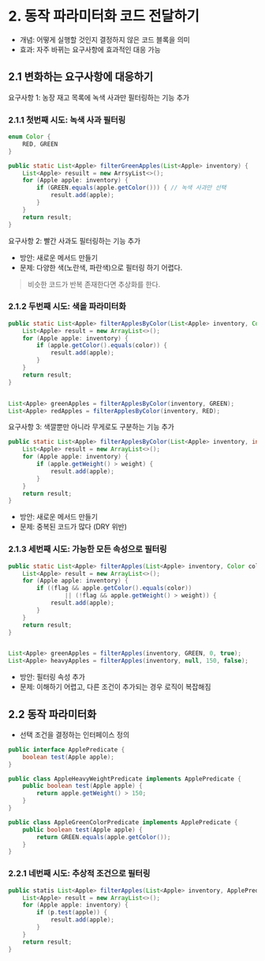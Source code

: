 # 2. 동작 파라미터화 코드 전달하기

- 개념: 어떻게 실행할 것인지 결정하지 않은 코드 블록을 의미
- 효과: 자주 바뀌는 요구사항에 효과적인 대응 가능

## 2.1 변화하는 요구사항에 대응하기

요구사항 1: 농장 재고 목록에 녹색 사과만 필터링하는 기능 추가

### 2.1.1 첫번째 시도: 녹색 사과 필터링

```java
enum Color {
    RED, GREEN
}
```

```java
public static List<Apple> filterGreenApples(List<Apple> inventory) {
    List<Apple> resuilt = new ArrsyList<>();
    for (Apple apple: inventory) {
        if (GREEN.equals(apple.getColor())) { // 녹색 사과만 선택
            result.add(apple);
        }
    }
    return result;
}
```

요구사항 2: 빨간 사과도 필터링하는 기능 추가

- 방안: 새로운 메서드 만들기
- 문제: 다양한 색(노란색, 파란색)으로 필터링 하기 어렵다.

> 비슷한 코드가 반복 존재한다면 추상화를 한다.

### 2.1.2 두번째 시도: 색을 파라미터화

```java
public static List<Apple> filterApplesByColor(List<Apple> inventory, Color color) {
    List<Apple> result = new ArrayList<>();
    for (Apple apple: inventory) {
        if (apple.getColor().equals(color)) {
            result.add(apple);
        }
    }
    return result;
}


List<Apple> greenApples = filterApplesByColor(inventory, GREEN);
List<Apple> redApples = filterApplesByColor(inventory, RED);
```

요구사항 3: 색깔뿐만 아니라 무게로도 구분하는 기능 추가

```java
public static List<Apple> filterApplesByColor(List<Apple> inventory, int weight) {
    List<Apple> result = new ArrayList<>();
    for (Apple apple: inventory) {
        if (apple.getWeight() > weight) {
            result.add(apple);
        }
    }
    return result;
}
```

- 방안: 새로운 메서드 만들기
- 문제: 중복된 코드가 많다 (DRY 위반)

### 2.1.3 세번째 시도: 가능한 모든 속성으로 필터링

```java
public static List<Apple> filterApples(List<Apple> inventory, Color color, int weight, boolean flag) {
    List<Apple> result = new ArrayList<>();
    for (Apple apple: inventory) {
        if ((flag && apple.getColor().equals(color))
                || (!flag && apple.getWeight() > weight)) {
            result.add(apple);
        }
    }
    return result;
}


List<Apple> greenApples = filterApples(inventory, GREEN, 0, true);
List<Apple> heavyApples = filterApples(inventory, null, 150, false);
```

- 방안: 필터링 속성 추가
- 문제: 이해하기 어렵고, 다른 조건이 추가되는 경우 로직이 복잡해짐

## 2.2 동작 파라미터화

- 선택 조건을 결정하는 인터페이스 정의

```java
public interface ApplePredicate {
    boolean test(Apple apple);
}
```
```java
public class AppleHeavyWeightPredicate implements ApplePredicate {
    public boolean test(Apple apple) {
        return apple.getWeight() > 150;
    }
}

public class AppleGreenColorPredicate implements ApplePredicate {
    public boolean test(Apple apple) {
        return GREEN.equals(apple.getColor());
    }
}
```

### 2.2.1 네번째 시도: 추상적 조건으로 필터링

```java
public statis List<Apple> filterApples(List<Apple> inventory, ApplePredicate p) {
    List<Apple> result = new ArrayList<>();
    for (Apple apple: inventory) {
        if (p.test(apple)) {
            result.add(apple);
        }
    }
    return result;
}
```


